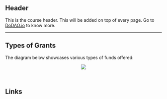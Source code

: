 ## Header
This is the course header. This will be added on top of every page. Go to [DoDAO.io](https://www.dodao.io) to know more.

---

## Types of Grants
 
The diagram below showcases various types of funds offered:


<div align="center">
  <img style="max-height:400px;margin-bottom:30px" src="https://d31h13bdjwgzxs.cloudfront.net/academy/optimism-university/Guide/getting_your_project_funded_optimism_university_587/1696855636046_untitled-2023-09-21-1651.png"/>
</div>



## Links




